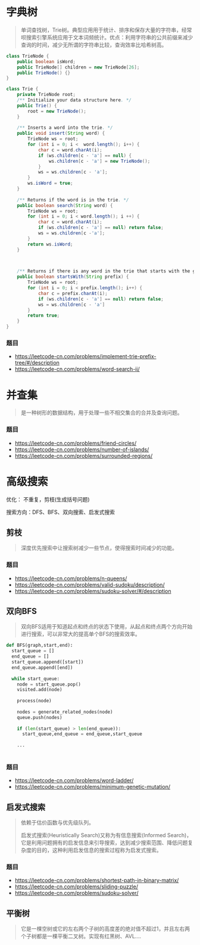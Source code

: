 # 字典树

> 单词查找树，Trie树。典型应用用于统计、排序和保存大量的字符串，经常呗搜索引擎系统应用于文本词频统计。优点：利用字符串的公共前缀来减少查询的时间，减少无所谓的字符串比较，查询效率比哈希树高。

```java
class TrieNode {
    public boolean isWord;
    public TrieNode[] children = new TrieNode[26];
    public TrieNode() {}
}

class Trie {
    private TrieNode root;
    /** Initialize your data structure here. */
    public Trie() {
        root = new TrieNode();
    }
    
    /** Inserts a word into the trie. */
    public void insert(String word) {
        TrieNode ws = root;
        for (int i = 0; i <  word.length(); i++) {
            char c = word.charAt(i);
            if (ws.children[c - 'a'] == null) {
                ws.children[c - 'a'] = new TrieNode();
            }
            ws = ws.children[c - 'a'];
        }
        ws.isWord = true;
    }
    
    /** Returns if the word is in the trie. */
    public boolean search(String word) {
        TrieNode ws = root;
        for (int i = 0; i < word.length(); i ++) {
            char c = word.charAt(i);
            if (ws.children[c - 'a'] == null) return false;
            ws = ws.children[c -'a'];
        }
        return ws.isWord;
    }


    
    /** Returns if there is any word in the trie that starts with the given prefix. */
    public boolean startsWith(String prefix) {
        TrieNode ws = root;
        for (int i = 0; i < prefix.length(); i++) {
            char c = prefix.charAt(i);
            if (ws.children[c - 'a'] == null) return false;
            ws = ws.children[c - 'a']
        }
        return true;
    }
}
```

### 题目

- https://leetcode-cn.com/problems/implement-trie-prefix-tree/#/description
- https://leetcode-cn.com/problems/word-search-ii/





# 并查集

> 是一种树形的数据结构，用于处理一些不相交集合的合并及查询问题。



### 题目

- https://leetcode-cn.com/problems/friend-circles/
- https://leetcode-cn.com/problems/number-of-islands/
- https://leetcode-cn.com/problems/surrounded-regions/

# 高级搜索

优化： 不重复，剪枝(生成括号问题)

搜索方向：DFS、BFS、双向搜索、启发式搜索



## 剪枝

> 深度优先搜索中让搜索树减少一些节点，使得搜索时间减少的功能。





### 题目

- https://leetcode-cn.com/problems/n-queens/
- https://leetcode-cn.com/problems/valid-sudoku/description/
- https://leetcode-cn.com/problems/sudoku-solver/#/description





## 双向BFS

> 双向BFS适用于知道起点和终点的状态下使用，从起点和终点两个方向开始进行搜索，可以非常大的提高单个BFS的搜索效率。



```python
def BFS(graph,start,end):
  start_queue = []
  end_queue = []
  start_queue.append([start])
  end_queue.append([end])
  
  while start_queue:
    node = start_queue.pop()
    visited.add(node)
    
    process(node)
    
    nodes = generate_related_nodes(node)
    queue.push(nodes)
    
    if (len(start_queue) > len(end_queue)):
      start_queue,end_queue = end_queue,start_queue
      
    ...
  
```



### 题目

- https://leetcode-cn.com/problems/word-ladder/
- https://leetcode-cn.com/problems/minimum-genetic-mutation/



## 启发式搜索

> 依赖于估价函数与优先级队列。
>
> 启发式搜索(Heuristically Search)又称为有信息搜索(Informed Search)，它是利用问题拥有的启发信息来引导搜索，达到减少搜索范围、降低问题复杂度的目的，这种利用启发信息的搜索过程称为启发式搜索。





### 题目



- https://leetcode-cn.com/problems/shortest-path-in-binary-matrix/
- https://leetcode-cn.com/problems/sliding-puzzle/
- https://leetcode-cn.com/problems/sudoku-solver/





## 平衡树

> 它是一棵空树或它的左右两个子树的高度差的绝对值不超过1，并且左右两个子树都是一棵平衡二叉树。实现有红黑树、AVL....